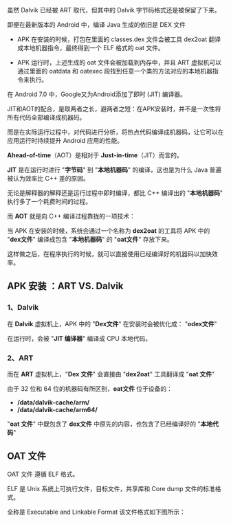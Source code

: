 
虽然 Dalvik 已经被 ART 取代，但其中的 Dalvik 字节码格式还是被保留了下来。

即便在最新版本的 Android 中，编译 Java 生成的依旧是 DEX 文件

- APK 在安装的时候，打包在里面的 classes.dex 文件会被工具 dex2oat 翻译成本地机器指令，最终得到一个 ELF 格式的 oat 文件。

- APK 运行时，上述生成的 oat 文件会被加载到内存中，并且 ART 虚拟机可以通过里面的 oatdata 和 oatexec 段找到任意一个类的方法对应的本地机器指令来执行。

在 Android 7.0 中，Google又为Android添加了即时 (JIT) 编译器。

JIT和AOT的配合，是取两者之长，避两者之短：在APK安装时，并不是一次性将所有代码全部编译成机器码。

而是在实际运行过程中，对代码进行分析，将热点代码编译成机器码，让它可以在应用运行时持续提升 Android 应用的性能。

**Ahead-of-time**（AOT）是相对于 **Just-in-time**（JIT）而言的。

**JIT** 是在运行时进行 "**字节码**" 到 "**本地机器码**" 的编译，这也是为什么 Java 普遍被认为效率比 C++ 差的原因。

无论是解释器的解释还是运行过程中即时编译，都比 C++ 编译出的 "**本地机器码**" 执行多了一个耗费时间的过程。

而 **AOT** 就是向 C++ 编译过程靠拢的一项技术：

当 APK 在安装的时候，系统会通过一个名称为 **dex2oat** 的工具将 APK 中的 "**dex文件**" 编译成包含 "**本地机器码**" 的 "**oat文件**" 存放下来。

这样做之后，在程序执行的时候，就可以直接使用已经编译好的机器码以加快效率。

## APK 安装 ：ART VS. Dalvik

### 1、Dalvik

在 **Dalvik** 虚拟机上，APK 中的 "**Dex文件**" 在安装时会被优化成： "**odex文件**"

在运行时，会被 "**JIT 编译器**" 编译成 CPU 本地代码。

### 2、ART

而在 **ART** 虚拟机上，"**Dex 文件**" 会直接由 "**dex2oat**" 工具翻译成 "**oat 文件**"

由于 32 位和 64 位的机器码有所区别，**oat文件** 位于设备的：

- **/data/dalvik-cache/arm/**
- **/data/dalvik-cache/arm64/**

"**oat 文件**" 中既包含了 **dex文件** 中原先的内容，也包含了已经编译好的 "**本地代码**"

## OAT 文件

OAT 文件 遵循 ELF 格式。

ELF 是 Unix 系统上可执行文件，目标文件，共享库和 Core dump 文件的标准格式。

全称是 Executable and Linkable Format 该文件格式如下图所示：



